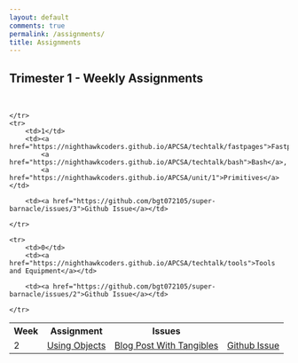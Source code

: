 ```yaml
---
layout: default
comments: true
permalink: /assignments/
title: Assignments
---
```

## Trimester 1 - Weekly Assignments
 <br>
<table>
    <tr>
     <th>Week</th>
     <th>Assignment</th>
<!--      <th>Tangible Blog</th> -->
     <th>Issues</th>
    </tr>
    <tr>
        <td>2</td>
        <td><a href="https://nighthawkcoders.github.io/APCSA/unit/2">Using Objects</a></td>
        <td><a href="{{site.baseurl}}">Blog Post With Tangibles</a></td>
        <td><a href="https://github.com/bgt072105/super-barnacle/issues/4">Github Issue</a></td>
        
    </tr>
    <tr>
        <td>1</td>
        <td><a href="https://nighthawkcoders.github.io/APCSA/techtalk/fastpages">Fastpages</a>,
            <a href="https://nighthawkcoders.github.io/APCSA/techtalk/bash">Bash</a>,
            <a href="https://nighthawkcoders.github.io/APCSA/unit/1">Primitives</a></td>
<!--         <td><a href="{{site.baseurl}}">Blog Post With Tangibles</a></td> -->
        <td><a href="https://github.com/bgt072105/super-barnacle/issues/3">Github Issue</a></td>
        
    </tr>

    <tr>
        <td>0</td>
        <td><a href="https://nighthawkcoders.github.io/APCSA/techtalk/tools">Tools and Equipment</a></td>
<!--         <td><a href="{{site.baseurl}}">Blog Post With Tangibles</a></td> -->
        <td><a href="https://github.com/bgt072105/super-barnacle/issues/2">Github Issue</a></td>
        
    </tr>


    
</table>
